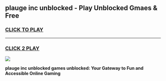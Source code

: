 
## plauge inc unblocked - Play Unblocked Gmaes & Free
<h3>
<a href="https://news.freeplayer.one?title=plauge_inc_unblocked&ref=16F">CLICK TO PLAY</a></h3>
<hr>

<h3>
<a href="https://news.freeplayer.one?title=plauge_inc_unblocked&ref=16F">CLICK 2 PLAY</a>
  
</h3>

<a href="https://news.freeplayer.one?title=plauge_inc_unblocked&ref=16F/"><img src="https://clearcache.store/games.png"></a>


**plauge inc unblocked games unblocked: Your Gateway to Fun and Accessible Online Gaming**
